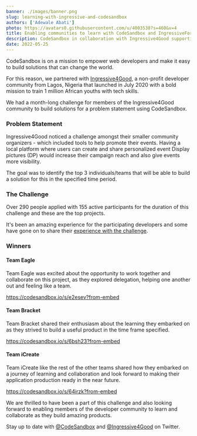 ```yaml
---
banner: ./images/banner.png
slug: learning-with-ingressive-and-codesandbox
authors: ['Adewale Abati']
photo: https://avatars0.githubusercontent.com/u/4003538?s=460&v=4
title: Enabling communities to learn with CodeSandbox and IngressiveForGood
description: CodeSandbox in collaboration with Ingressive4Good supporting developers in communities to build and learn new skills. 
date: 2022-05-25
---
```


CodeSandbox is on a mission to empower web developers and make it easy to build solutions that can change the world. 

For this reason, we partnered with [Ingressive4Good](https://ingressive.org), a non-profit developer community from Lagos, Nigeria that launched in July 2020 with a bold mission to train 1 million African youths with tech skills. 

We had a month-long challenge for members of the Ingressive4Good community to build solutions for a problem statement using CodeSandbox.

### Problem Statement
Ingressive4Good noticed a challenge amongst their smaller community organizers - which included tools to help promote their events. Having a local platform where users can create and share personalized event Display pictures (DP) would increase their campaign reach and also give events more visibility.

The goal was to identify the top 3 individuals/teams that will be able to build a solution for this in the specified time period. 

### The Challenge
Over 290 people applied with 155 active participants for the duration of this challenge and these are the top projects.

It's been an amazing experience for the participating developers and some have gone on to share their [experience with the challenge](https://medium.com/@kamaldeensulyman99/my-experience-about-i4g-hackathon-1ed364b3eb23).

### Winners

#### Team Eagle

Team Eagle was excited about the opportunity to work together and collaborate on this project, as they explored delegation, helping one another out and feeling like a team.

https://codesandbox.io/s/e2esev?from-embed

#### Team Bracket

Team Bracket shared their enthusiasm about the learning they embarked on as they strived to build a useful product in the time frame specified. 

https://codesandbox.io/s/6bsh23?from-embed


#### Team iCreate

Team iCreate like the rest of the other teams shared how they embarked on a journey of learning and collaboration and look forward to making their application production ready in the near future.

https://codesandbox.io/s/64irzk?from-embed

We are thrilled to have been a part of this challenge and also looking forward to enabling members of the developer community to learn and collaborate as they build amazing products.

Stay up to date with [@CodeSandbox](https://twitter.com/codesandbox) and [@Ingressive4Good](https://www.twitter.com/Ingressive4Good) on Twitter. 